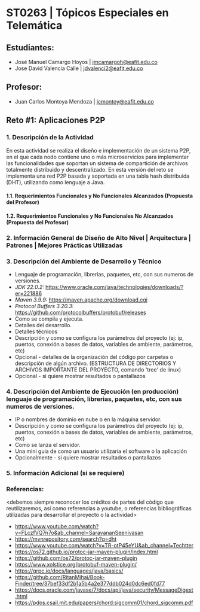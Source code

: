 # ST0263 | Tópicos Especiales en Telemática

## Estudiantes: 
- José Manuel Camargo Hoyos | jmcamargoh@eafit.edu.co
- Jose David Valencia Calle | jdvalenci2@eafit.edu.co

## Profesor:
- Juan Carlos Montoya Mendoza | jcmontoy@eafit.edu.co

## Reto #1: Aplicaciones P2P

### 1. Descripción de la Actividad
En esta actividad se realiza el diseño e implementación de un sistema P2P, en el que cada nodo contiene uno o más microservicios para implementar las funcionalidades que soportan un sistema 
de compartición de archivos totalmente distribuido y descentralizado.
En esta versión del reto se implementa una red P2P basada y soportada en una tabla hash distribuida (DHT), utilizando como lenguaje a Java.

#### 1.1. Requerimientos Funcionales y No Funcionales Alcanzados (Propuesta del Profesor)

#### 1.2. Requerimientos Funcionales y No Funcionales No Alcanzados (Propuesta del Profesor)

### 2. Información General de Diseño de Alto Nivel | Arquitectura | Patrones | Mejores Prácticas Utilizadas

### 3. Descripción del Ambiente de Desarrollo y Técnico
- Lenguaje de programación, librerias, paquetes, etc, con sus numeros de versiones.
- *JDK 22.0.2:* https://www.oracle.com/java/technologies/downloads/?er=221886
- *Maven 3.9.9:* https://maven.apache.org/download.cgi
- *Protocol Buffers 3.20.3:* https://github.com/protocolbuffers/protobuf/releases
- Como se compila y ejecuta.
- Detalles del desarrollo.
- Detalles técnicos
- Descripción y como se configura los parámetros del proyecto (ej: ip, puertos, conexión a bases de datos, variables de ambiente, parámetros, etc)
- Opcional - detalles de la organización del código por carpetas o descripción de algún archivo. (ESTRUCTURA DE DIRECTORIOS Y ARCHIVOS IMPORTANTE DEL PROYECTO, comando 'tree' de linux)
- Opcional - si quiere mostrar resultados o pantallazos 

### 4. Descripción del Ambiente de Ejecución (en producción) lenguaje de programación, librerias, paquetes, etc, con sus numeros de versiones.
- IP o nombres de dominio en nube o en la máquina servidor.
- Descripción y como se configura los parámetros del proyecto (ej: ip, puertos, conexión a bases de datos, variables de ambiente, parámetros, etc)
- Como se lanza el servidor.
- Una mini guia de como un usuario utilizaría el software o la aplicación
- Opcionalmente - si quiere mostrar resultados o pantallazos 

### 5. Información Adicional (si se requiere)

### Referencias:
<debemos siempre reconocer los créditos de partes del código que reutilizaremos, así como referencias a youtube, o referencias bibliográficas utilizadas para desarrollar el proyecto o la actividad>
- https://www.youtube.com/watch?v=FLczfVQ7n7o&ab_channel=SaravananSeenivasan
- https://mvnrepository.com/search?q=dht
- https://www.youtube.com/watch?v=TR-otP45eYU&ab_channel=Techtter
- https://os72.github.io/protoc-jar-maven-plugin/index.html
- https://github.com/os72/protoc-jar-maven-plugin
- https://www.xolstice.org/protobuf-maven-plugin/
- https://grpc.io/docs/languages/java/basics/
- https://github.com/RitanMihai/Book-Finder/tree/37bef33df2b1a5b4a2e377ddb024d0dc6ed0fd77
- https://docs.oracle.com/javase/7/docs/api/java/security/MessageDigest.html
- https://pdos.csail.mit.edu/papers/chord:sigcomm01/chord_sigcomm.pdf